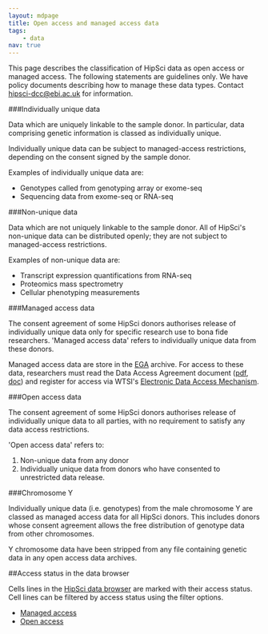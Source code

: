 ```yaml
---
layout: mdpage
title: Open access and managed access data
tags:
    - data
nav: true
---
```


This page describes the classification of HipSci data as open access or managed access.
The following statements are guidelines only. We have policy documents
describing how to manage these data types. Contact [hipsci-dcc@ebi.ac.uk](mailto:hipsci-dcc@ebi.ac.uk) for
information.


###Individually unique data

Data which are uniquely linkable to the sample donor. In particular, data comprising genetic information is classed as individually unique.

Individually unique data can be subject to managed-access restrictions, depending on the consent signed by the sample donor.

Examples of individually unique data are:

* Genotypes called from genotyping array or exome-seq
* Sequencing data from exome-seq or RNA-seq

###Non-unique data

Data which are not uniquely linkable to the sample donor. All of HipSci's non-unique data can be distributed openly; they are not subject to managed-access restrictions.

Examples of non-unique data are:

* Transcript expression quantifications from RNA-seq
* Proteomics mass spectrometry
* Cellular phenotyping measurements

###Managed access data

The consent agreement of some HipSci donors authorises release of individually unique data
only for specific research use to bona fide researchers.
'Managed access data' refers to individually unique data from these donors.

Managed access data are store in the [EGA](http://www.ebi.ac.uk/ega) archive.
For access to
these data, researchers must read the Data Access Agreement document ([pdf]({{site.baseurl}}/documents/HipSci_Normals_DAA_v3.2_form.pdf), [doc]({{site.baseurl}}/documents/HipSci_Normals_DAA_v3.2_form.doc)) and
register for access via WTSI's [Electronic Data Access Mechanism](https://www.sanger.ac.uk/legal/DAA/MasterController).

###Open access data

The consent agreement of some HipSci donors authorises release of individually unique data
to all parties, with no requirement to satisfy any data access restrictions.

'Open access data' refers to:

1. Non-unique data from any donor
2. Individually unique data from donors who have consented to unrestricted data release.

###Chromosome Y

Individually unique data (i.e. genotypes) from the male chromosome Y are
classed as managed access data for all HipSci donors. This includes donors
whose consent agreement allows the free distribution of genotype data from
other chromosomes.

Y chromosome data have been stripped from any file containing genetic data in any open access data archives.

##Access status in the data browser

Cells lines in the [HipSci data browser]({{site.baseurl}}/lines) are marked
with their access status. Cell lines can be filtered by access status using the filter options.

* [Managed access]({{site.baseurl}}/lines?Data%20Access[]=Managed%20access)
* [Open access]({{site.baseurl}}/lines?Data%20Access[]=Open%20access)
